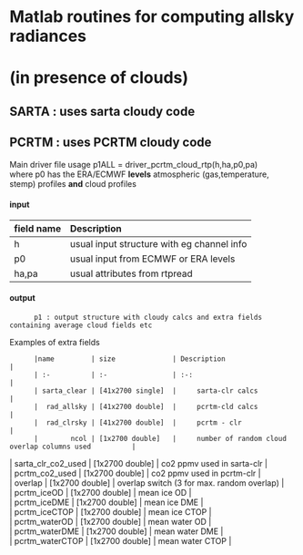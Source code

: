# Matlab routines for computing allsky radiances    
# (in presence of clouds)

## SARTA : uses sarta cloudy code

## PCRTM : uses PCRTM cloudy code

Main driver file usage
  p1ALL = driver_pcrtm_cloud_rtp(h,ha,p0,pa)     
where p0 has the ERA/ECMWF **levels** atmospheric (gas,temperature, stemp) profiles **and** cloud profiles  

#### input  
  |field name | Description                          |
  | :---| :----------------------------------------- |  
  |h    | usual input structure with eg channel info |  
  |p0   | usual input from ECMWF or ERA levels       |  
  |ha,pa| usual attributes from rtpread              |  

#### output
          p1 : output structure with cloudy calcs and extra fields containing average cloud fields etc   
Examples of extra fields     
  
          
          |name         | size              | Description                                              |
          | :-          | :-                | :-:                                                      |  
          | sarta_clear | [41x2700 single]  |     sarta-clr calcs                                      |  
          |  rad_allsky | [41x2700 double]  |     pcrtm-cld calcs                                      |  
          |  rad_clrsky | [41x2700 double]  |     pcrtm - clr                                          |  
          |        ncol | [1x2700 double]   |     number of random cloud overlap columns used          |  
   | sarta_clr_co2_used | [1x2700 double]   |     co2 ppmv used in sarta-clr                           |  
   |     pcrtm_co2_used | [1x2700 double]   |     co2 ppmv used in pcrtm-clr                           |  
   |            overlap | [1x2700 double]   |     overlap switch (3 for max. random overlap)           |  
   |        pcrtm_iceOD | [1x2700 double]   |     mean ice OD   |  
   |       pcrtm_iceDME | [1x2700 double]   |     mean ice DME  |  
   |      pcrtm_iceCTOP | [1x2700 double]   |     mean ice CTOP |  
   |      pcrtm_waterOD | [1x2700 double]   |     mean water OD |  
   |     pcrtm_waterDME | [1x2700 double]   |     mean water DME |  
   |    pcrtm_waterCTOP | [1x2700 double]   |     mean water CTOP |  


